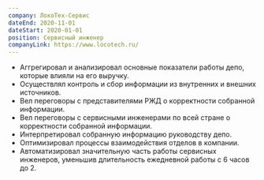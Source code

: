 ```yaml
---
company: ЛокоТех-Сервис
dateEnd: 2020-11-01
dateStart: 2020-01-01
position: Сервисный инженер
companyLink: https://www.locotech.ru/
---
```


- Аггрегировал и анализировал основные показатели работы депо, которые влияли на его выручку.
- Осуществлял контроль и сбор информации из внутренних и внешних источников.
- Вел переговоры с представителями РЖД о корректности собранной информации.
- Вел переговоры с сервисными инженерами по всей стране о корректности собранной информации.
- Интерпретировал собранную информацию руководству депо.
- Оптимизировал процессы взаимодействия отделов в компании.
- Автоматизировал значительную часть работы сервисных инженеров, уменьшив длительность ежедневной работы с 6 часов до 2.
